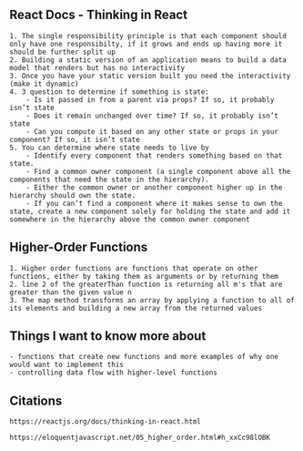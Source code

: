 ## React Docs - Thinking in React

    1. The single responsibility principle is that each component should only have one responsibilty, if it grows and ends up having more it should be further split up
    2. Building a static version of an application means to build a data model that renders but has no interactivity
    3. Once you have your static version built you need the interactivity (make it dynamic)
    4. 3 question to determine if something is state:
        - Is it passed in from a parent via props? If so, it probably isn’t state
        - Does it remain unchanged over time? If so, it probably isn’t state
        - Can you compute it based on any other state or props in your component? If so, it isn’t state
    5. You can determine where state needs to live by
        - Identify every component that renders something based on that state.
        - Find a common owner component (a single component above all the components that need the state in the hierarchy).
        - Either the common owner or another component higher up in the hierarchy should own the state.
        - If you can’t find a component where it makes sense to own the state, create a new component solely for holding the state and add it somewhere in the hierarchy above the common owner component

## Higher-Order Functions

    1. Higher order functions are functions that operate on other functions, either by taking them as arguments or by returning them
    2. line 2 of the greaterThan function is returning all m's that are greater than the given value n
    3. The map method transforms an array by applying a function to all of its elements and building a new array from the returned values

## Things I want to know more about

    - functions that create new functions and more examples of why one would want to implement this
    - controlling data flow with higher-level functions

## Citations

    https://reactjs.org/docs/thinking-in-react.html

    https://eloquentjavascript.net/05_higher_order.html#h_xxCc98lOBK